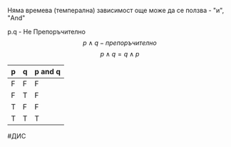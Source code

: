 Няма времева (темперална) зависимост
още може да се ползва - "и", "And"

p.q - Не Препоръчително
$$p\land q - препоръчително$$
$$p\land q = q\land p$$

| p | q | p and q |
| - | - | - |
| F  | F  | F |
| F  | T  | F |
| T  | F  | F |
| T  | T  | T |
#ДИС